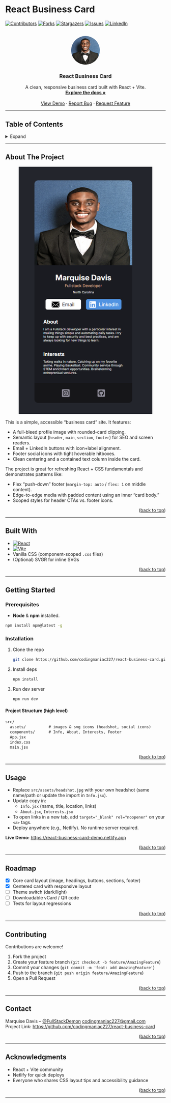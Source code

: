 # React Business Card

<!-- PROJECT SHIELDS -->
[![Contributors][contributors-shield]][contributors-url]
[![Forks][forks-shield]][forks-url]
[![Stargazers][stars-shield]][stars-url]
[![Issues][issues-shield]][issues-url]
[![LinkedIn][linkedin-shield]][linkedin-url]

<!-- PROJECT LOGO -->
<br />
<div align="center">
  <a href="https://github.com/codingmaniac227/react-business-card" target="_blank" rel="noopener">
    <img src="src/assets/headshot.jpg" alt="Logo" width="90" height="90" style="border-radius:50%">
  </a>

  <h3 align="center">React Business Card</h3>

  <p align="center">
    A clean, responsive business card built with React + Vite.
    <br />
    <a href="https://github.com/codingmaniac227/react-business-card" target="_blank" rel="noopener"><strong>Explore the docs »</strong></a>
    <br />
    <br />
    <a href="https://react-business-card-demo.netlify.app" target="_blank" rel="noopener">View Demo</a>
    ·
    <a href="https://github.com/codingmaniac227/react-business-card/issues/new?template=bug_report.yml&labels=bug" target="_blank" rel="noopener">Report Bug</a>
    ·
    <a href="https://github.com/codingmaniac227/react-business-card/issues/new?template=feature_request.yml&labels=enhancement" target="_blank" rel="noopener">Request Feature</a>
  </p>
</div>

---

## Table of Contents
<details>
  <summary>Expand</summary>
  <ol>
    <li><a href="#about-the-project">About The Project</a></li>
    <li><a href="#built-with">Built With</a></li>
    <li><a href="#getting-started">Getting Started</a></li>
    <li><a href="#usage">Usage</a></li>
    <li><a href="#roadmap">Roadmap</a></li>
    <li><a href="#contributing">Contributing</a></li>
    <li><a href="#contact">Contact</a></li>
    <li><a href="#acknowledgments">Acknowledgments</a></li>
  </ol>
</details>

---

## About The Project

<p align="center">
  <img src="src/assets/screenshot.png" alt="Business Card Screenshot" width="420">
</p>

This is a simple, accessible “business card” site. It features:

- A full-bleed profile image with rounded-card clipping.  
- Semantic layout (`header`, `main`, `section`, `footer`) for SEO and screen readers.  
- Email + LinkedIn buttons with icon+label alignment.  
- Footer social icons with tight hoverable hitboxes.  
- Clean centering and a contained text column inside the card.

The project is great for refreshing React + CSS fundamentals and demonstrates patterns like:
- Flex “push-down” footer (`margin-top: auto` / `flex: 1` on middle content).  
- Edge-to-edge media with padded content using an inner “card body.”  
- Scoped styles for header CTAs vs. footer icons.

<p align="right">(<a href="#react-business-card">back to top</a>)</p>

---

## Built With

* [![React][React.js]][React-url]
* [![Vite][Vite.js]][Vite-url]
* Vanilla CSS (component-scoped `.css` files)
* (Optional) SVGR for inline SVGs

<p align="right">(<a href="#react-business-card">back to top</a>)</p>

---

## Getting Started

### Prerequisites
- **Node** & **npm** installed.
```sh
npm install npm@latest -g
```

### Installation
1. Clone the repo
    ```sh
    git clone https://github.com/codingmaniac227/react-business-card.git
    ```
2. Install deps
   ```sh
   npm install
   ```
3. Run dev server
   ```sh
   npm run dev
   ```

#### Project Structure (high level)
```
src/
  assets/          # images & svg icons (headshot, social icons)
  components/      # Info, About, Interests, Footer
  App.jsx
  index.css
  main.jsx
```

<p align="right">(<a href="#react-business-card">back to top</a>)</p>

---

## Usage

- Replace `src/assets/headshot.jpg` with your own headshot (same name/path or update the import in `Info.jsx`).  
- Update copy in:
  - `Info.jsx` (name, title, location, links)
  - `About.jsx`, `Interests.jsx`
- To open links in a new tab, add `target="_blank" rel="noopener"` on your `<a>` tags.  
- Deploy anywhere (e.g., Netlify). No runtime server required.

**Live Demo:** <a href="https://react-business-card-demo.netlify.app" target="_blank" rel="noopener">https://react-business-card-demo.netlify.app</a>

<p align="right">(<a href="#react-business-card">back to top</a>)</p>

---

## Roadmap

- [x] Core card layout (image, headings, buttons, sections, footer)  
- [x] Centered card with responsive layout  
- [ ] Theme switch (dark/light)  
- [ ] Downloadable vCard / QR code  
- [ ] Tests for layout regressions

<p align="right">(<a href="#react-business-card">back to top</a>)</p>

---

## Contributing

Contributions are welcome!

1. Fork the project  
2. Create your feature branch (`git checkout -b feature/AmazingFeature`)  
3. Commit your changes (`git commit -m 'feat: add AmazingFeature'`)  
4. Push to the branch (`git push origin feature/AmazingFeature`)  
5. Open a Pull Request

<p align="right">(<a href="#react-business-card">back to top</a>)</p>

---

## Contact

Marquise Davis – <a href="https://instagram.com/FullStackDemon" target="_blank" rel="noopener">@FullStackDemon</a>
codingmaniac227@gmail.com  
Project Link: <a href="https://github.com/codingmaniac227/react-business-card" target="_blank" rel="noopener">https://github.com/codingmaniac227/react-business-card</a>

<p align="right">(<a href="#react-business-card">back to top</a>)</p>

---

## Acknowledgments

- React + Vite community
- Netlify for quick deploys
- Everyone who shares CSS layout tips and accessibility guidance

<p align="right">(<a href="#react-business-card">back to top</a>)</p>

---

<!-- MARKDOWN LINKS & IMAGES -->
[contributors-shield]: https://img.shields.io/github/contributors/codingmaniac227/react-business-card?style=for-the-badge
[contributors-url]: https://github.com/codingmaniac227/react-business-card/graphs/contributors
[forks-shield]: https://img.shields.io/github/forks/codingmaniac227/react-business-card?style=for-the-badge
[forks-url]: https://github.com/codingmaniac227/react-business-card/network/members
[stars-shield]: https://img.shields.io/github/stars/codingmaniac227/react-business-card?style=for-the-badge
[stars-url]: https://github.com/codingmaniac227/react-business-card/stargazers
[issues-shield]: https://img.shields.io/github/issues/codingmaniac227/react-business-card?style=for-the-badge
[issues-url]: https://github.com/codingmaniac227/react-business-card/issues
[linkedin-shield]: https://img.shields.io/badge/-LinkedIn-black.svg?style=for-the-badge&logo=linkedin&colorB=555
[linkedin-url]: https://www.linkedin.com/in/marquise-davis/
[React.js]: https://img.shields.io/badge/React-20232A?style=for-the-badge&logo=react&logoColor=61DAFB
[React-url]: https://react.dev/
[Vite.js]: https://img.shields.io/badge/Vite-646CFF?style=for-the-badge&logo=vite&logoColor=FFD62E
[Vite-url]: https://vitejs.dev/
